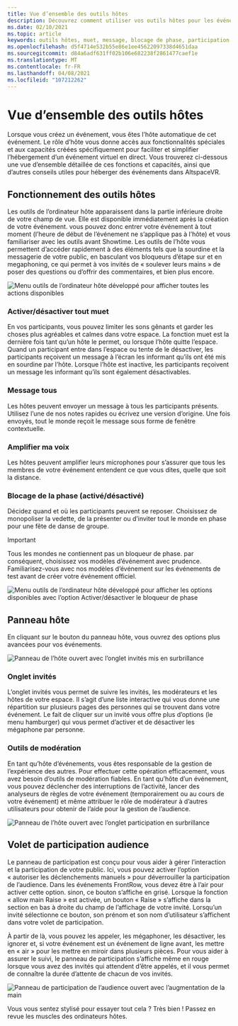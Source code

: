 ```yaml
---
title: Vue d’ensemble des outils hôtes
description: Découvrez comment utiliser vos outils hôtes pour les événements non FrontRow, notamment la sourdine, la messagerie et la modération.
ms.date: 02/10/2021
ms.topic: article
keywords: outils hôtes, muet, message, blocage de phase, participation audience
ms.openlocfilehash: d5f4714e532b55e86e1ee45622097338d4651daa
ms.sourcegitcommit: d84a6adf631ff02b106e682238f2861477caef1e
ms.translationtype: MT
ms.contentlocale: fr-FR
ms.lasthandoff: 04/08/2021
ms.locfileid: "107212262"
---
```

# <a name="host-tools-overview"></a>Vue d’ensemble des outils hôtes

Lorsque vous créez un événement, vous êtes l’hôte automatique de cet événement. Le rôle d’hôte vous donne accès aux fonctionnalités spéciales et aux capacités créées spécifiquement pour faciliter et simplifier l’hébergement d’un événement virtuel en direct. Vous trouverez ci-dessous une vue d’ensemble détaillée de ces fonctions et capacités, ainsi que d’autres conseils utiles pour héberger des événements dans AltspaceVR.

## <a name="understanding-host-tools"></a>Fonctionnement des outils hôtes

Les outils de l’ordinateur hôte apparaissent dans la partie inférieure droite de votre champ de vue. Elle est disponible immédiatement après la création de votre événement. vous pouvez donc entrer votre événement à tout moment (l’heure de début de l’événement ne s’applique pas à l’hôte) et vous familiariser avec les outils avant Showtime. Les outils de l’hôte vous permettent d’accéder rapidement à des éléments tels que la sourdine et la messagerie de votre public, en basculant vos bloqueurs d’étape sur et en megaphoning, ce qui permet à vos invités de « soulever leurs mains » de poser des questions ou d’offrir des commentaires, et bien plus encore.

![Menu outils de l’ordinateur hôte développé pour afficher toutes les actions disponibles](images/host-tools-img-01.png) 

### <a name="toggle-mute-all"></a>Activer/désactiver tout muet

En vos participants, vous pouvez limiter les sons gênants et garder les choses plus agréables et calmes dans votre espace. La fonction muet est la dernière fois tant qu’un hôte le permet, ou lorsque l’hôte quitte l’espace. Quand un participant entre dans l’espace ou tente de le désactiver, les participants reçoivent un message à l’écran les informant qu’ils ont été mis en sourdine par l’hôte. Lorsque l’hôte est inactive, les participants reçoivent un message les informant qu’ils sont également désactivables.

### <a name="message-all"></a>Message tous

Les hôtes peuvent envoyer un message à tous les participants présents. Utilisez l’une de nos notes rapides ou écrivez une version d’origine. Une fois envoyés, tout le monde reçoit le message sous forme de fenêtre contextuelle.

### <a name="amplify-my-voice"></a>Amplifier ma voix

Les hôtes peuvent amplifier leurs microphones pour s’assurer que tous les membres de votre événement entendent ce que vous dites, quelle que soit la distance.

### <a name="stage-blocking-onoff"></a>Blocage de la phase (activé/désactivé)

Décidez quand et où les participants peuvent se reposer. Choisissez de monopoliser la vedette, de la présenter ou d’inviter tout le monde en phase pour une fête de danse de groupe.

> [!IMPORTANT]
> Tous les mondes ne contiennent pas un bloqueur de phase. par conséquent, choisissez vos modèles d’événement avec prudence. Familiarisez-vous avec nos modèles d’événement sur les événements de test avant de créer votre événement officiel.

![Menu outils de l’ordinateur hôte développé pour afficher les options disponibles avec l’option Activer/désactiver le bloqueur de phase](images/host-tools-img-02.png)

## <a name="host-panel"></a>Panneau hôte

En cliquant sur le bouton du panneau hôte, vous ouvrez des options plus avancées pour vos événements.

![Panneau de l’hôte ouvert avec l’onglet invités mis en surbrillance](images/host-tools-img-03.png)

### <a name="guests-tab"></a>Onglet invités

L’onglet invités vous permet de suivre les invités, les modérateurs et les hôtes de votre espace. Il s’agit d’une liste interactive qui vous donne une répartition sur plusieurs pages des personnes qui se trouvent dans votre événement. Le fait de cliquer sur un invité vous offre plus d’options (le menu hamburger) qui vous permet d’activer et de désactiver les mégaphone par personne.

### <a name="moderation-tools"></a>Outils de modération

En tant qu’hôte d’événements, vous êtes responsable de la gestion de l’expérience des autres. Pour effectuer cette opération efficacement, vous avez besoin d’outils de modération fiables. En tant qu’hôte d’un événement, vous pouvez déclencher des interruptions de l’activité, lancer des analyseurs de règles de votre événement (temporairement ou au cours de votre événement) et même attribuer le rôle de modérateur à d’autres utilisateurs pour obtenir de l’aide pour la gestion de l’audience.

![Panneau de l’hôte ouvert avec l’onglet participation en surbrillance](images/host-tools-img-04.png)

## <a name="audience-participation-panel"></a>Volet de participation audience

Le panneau de participation est conçu pour vous aider à gérer l’interaction et la participation de votre public. Ici, vous pouvez activer l’option « autoriser les déclenchements manuels » pour déverrouiller la participation de l’audience. Dans les événements FrontRow, vous devez être à l’air pour activer cette option. sinon, ce bouton s’affiche en grisé. Lorsque la fonction « allow main Raise » est activée, un bouton « Raise » s’affiche dans la section en bas à droite du champ de l’affichage de votre invité. Lorsqu’un invité sélectionne ce bouton, son prénom et son nom d’utilisateur s’affichent dans votre volet de participation. 

À partir de là, vous pouvez les appeler, les mégaphoner, les désactiver, les ignorer et, si votre événement est un événement de ligne avant, les mettre en « air » pour les mettre en miroir dans plusieurs pièces. Pour vous aider à assurer le suivi, le panneau de participation s’affiche même en rouge lorsque vous avez des invités qui attendent d’être appelés, et il vous permet de connaître la durée d’attente de chacun de vos invités.
 
![Panneau de participation de l’audience ouvert avec l’augmentation de la main](images/host-tools-img-05.png)

Vous vous sentez stylisé pour essayer tout cela ? Très bien ! Passez en revue les muscles des ordinateurs hôtes.